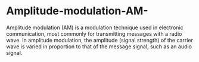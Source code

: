 # Amplitude-modulation-AM-
Amplitude modulation (AM) is a modulation technique used in electronic communication, most commonly for transmitting messages with a radio wave. In amplitude modulation, the amplitude (signal strength) of the carrier wave is varied in proportion to that of the message signal, such as an audio signal.
